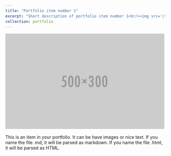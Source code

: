 ```yaml
---
title: "Portfolio item number 1"
excerpt: "Short description of portfolio item number 1<br/><img src='/images/500x300.png'>"
collection: portfolio
---
```

<img src='/images/500x300.png'>

This is an item in your portfolio. It can be have images or nice text. If you name the file .md, it will be parsed as markdown. If you name the file .html, it will be parsed as HTML. 
